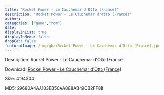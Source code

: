 ```yaml
---
title: "Rocket Power - Le Cauchemar d'Otto (France)"
description: "Rocket Power - Le Cauchemar d'Otto (France)"
author: 
categories: ["game","rom"]
date: 
displayInList: true
displayInMenu: false
dropCap: false
featuredImage: /img/gba/Rocket Power - Le Cauchemar d'Otto [France].jpg
---
```


Description: Rocket Power - Le Cauchemar d'Otto (France)

Download: <a style="text-decoration:underline;" href="https://mega.nz/#!bGRECQqQ!iK_tV78DFL0dE6gjtLobYLpiMUTyM4BAa1YMryqkLlY" target = "_blank" rel = "nofollow" > Rocket Power - Le Cauchemar d'Otto (France)</a>

Size: 4194304

MD5: 29680A4AA183EB50AA888AB49CB2FF8B

